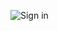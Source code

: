![Sign in](https://github.com/siddhantarsmit/2201031000124/assets/159633569/222fcf1a-355e-424f-a06a-862d5f3e327f)
